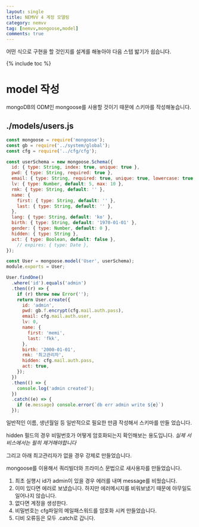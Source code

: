 ```yaml
---
layout: single
title: NEMVV 4 계정 모델링
category: nemvv
tag: [nemvv,mongoose,model]
comments: true
---
```


어떤 식으로 구현을 할 것인지를 설계를 해놓아야 다음 스텝 밟기가 쉽습니다.

{% include toc %}

# model 작성

mongoDB의 ODM인 mongoose를 사용할 것이기 때문에 스키마를 작성해놓습니다.

## ./models/users.js
```javascript
const mongoose = require('mongoose');
const gb = require('../system/global');
const cfg = require('../cfg/cfg');

const userSchema = new mongoose.Schema({
  id: { type: String, index: true, unique: true },
  pwd: { type: String, required: true },
  email: { type: String, required: true, unique: true, lowercase: true },
  lv: { type: Number, default: 5, max: 10 },
  rmk: { type: String, default: '' },
  name: {
    first: { type: String, default: '' },
    last: { type: String, default: '' },
  },
  lang: { type: String, default: 'ko' },
  birth: { type: String, default: '1970-01-01' },
  gender: { type: Number, default: 0 },
  hidden: { type: String },
  act: { type: Boolean, default: false },
    // expires: { type: Date },
});

const User = mongoose.model('User', userSchema);
module.exports = User;

User.findOne()
  .where('id').equals('admin')
  .then((r) => {
    if (r) throw new Error('');
    return User.create({
      id: 'admin',
      pwd: gb.f.encrypt(cfg.mail.auth.pass),
      email: cfg.mail.auth.user,
      lv: 0,
      name: {
        first: 'memi',
        last: 'fkk',
      },
      birth: '2000-01-01',
      rmk: '최고관리자',
      hidden: cfg.mail.auth.pass,
      act: true,
    });
  })
  .then(() => {
    console.log('admin created');
  })
  .catch((e) => {
    if (e.message) console.error(`db err admin write ${e}`)
  });
```

일반적인 이름, 생년월일 등 일반적으로 필요한 만큼 작성해서 스키마를 만들 었습니다.

hidden 필드의 경우 비밀번호가 어떻게 암호화되는지 확인해보는 용도입니다. *실제 서비스에서는 필히 제거해야합니다*

그리고 아래 최고관리자가 없을 경우 강제로 만들었습니다.

mongoose를 이용해서 쿼리빌더와 프라미스 문법으로 새사용자를 만들었습니다.

1. 최초 실행시 id가 admin이 있을 경우 에러를 내며 message를 비웠습니다.
2. 이미 있다면 에러로 보냈습니다. 하지만 에러메시지를 비워보냈기 때문에 아무일도 일어나지 않습니다.
3. 없다면 계정을 생성한다.
4. 비밀번호는 cfg파일의 메일패스워드를 암호화 시켜 만들었습니다.
5. 디비 오류등은 모두 .catch로 갑니다.

